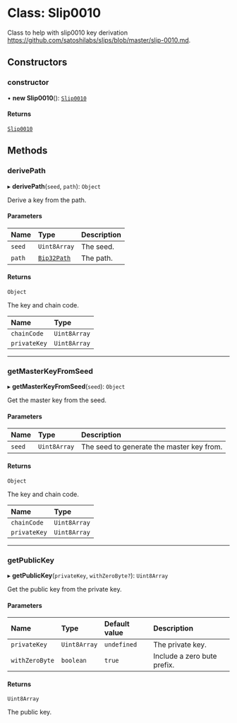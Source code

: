 # Class: Slip0010

Class to help with slip0010 key derivation
https://github.com/satoshilabs/slips/blob/master/slip-0010.md.

## Constructors

### constructor

• **new Slip0010**(): [`Slip0010`](Slip0010.md)

#### Returns

[`Slip0010`](Slip0010.md)

## Methods

### derivePath

▸ **derivePath**(`seed`, `path`): `Object`

Derive a key from the path.

#### Parameters

| Name   | Type                        | Description |
| :----- | :-------------------------- | :---------- |
| `seed` | `Uint8Array`                | The seed.   |
| `path` | [`Bip32Path`](Bip32Path.md) | The path.   |

#### Returns

`Object`

The key and chain code.

| Name         | Type         |
| :----------- | :----------- |
| `chainCode`  | `Uint8Array` |
| `privateKey` | `Uint8Array` |

---

### getMasterKeyFromSeed

▸ **getMasterKeyFromSeed**(`seed`): `Object`

Get the master key from the seed.

#### Parameters

| Name   | Type         | Description                               |
| :----- | :----------- | :---------------------------------------- |
| `seed` | `Uint8Array` | The seed to generate the master key from. |

#### Returns

`Object`

The key and chain code.

| Name         | Type         |
| :----------- | :----------- |
| `chainCode`  | `Uint8Array` |
| `privateKey` | `Uint8Array` |

---

### getPublicKey

▸ **getPublicKey**(`privateKey`, `withZeroByte?`): `Uint8Array`

Get the public key from the private key.

#### Parameters

| Name           | Type         | Default value | Description                 |
| :------------- | :----------- | :------------ | :-------------------------- |
| `privateKey`   | `Uint8Array` | `undefined`   | The private key.            |
| `withZeroByte` | `boolean`    | `true`        | Include a zero bute prefix. |

#### Returns

`Uint8Array`

The public key.
